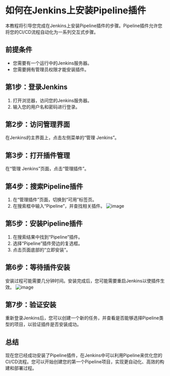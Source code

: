 # 如何在Jenkins上安装Pipeline插件

本教程将引导您完成在Jenkins上安装Pipeline插件的步骤。Pipeline插件允许您将您的CI/CD流程自动化为一系列交互式步骤。

## 前提条件

- 您需要有一个运行中的Jenkins服务器。
- 您需要拥有管理员权限才能安装插件。

## 第1步：登录Jenkins

1. 打开浏览器，访问您的Jenkins服务器。
2. 输入您的用户名和密码进行登录。

## 第2步：访问管理界面

在Jenkins的主界面上，点击左侧菜单的“管理 Jenkins”。

## 第3步：打开插件管理

在“管理 Jenkins”页面，点击“管理插件”。

## 第4步：搜索Pipeline插件

1. 在“管理插件”页面，切换到“可用”标签页。
2. 在搜索框中输入“Pipeline”，并查找相关插件。
![image](https://github.com/R2vix/Raven.github.io/assets/162585942/74545a7d-e732-41cc-aefe-5ac9a51b7e44)

## 第5步：安装Pipeline插件

1. 在搜索结果中找到“Pipeline”插件。
2. 选择“Pipeline”插件旁边的复选框。
3. 点击页面底部的“立即安装”。

## 第6步：等待插件安装

安装过程可能需要几分钟时间。安装完成后，您可能需要重启Jenkins以使插件生效。
![image](https://github.com/R2vix/Raven.github.io/assets/162585942/ad5bb040-6452-411d-9866-62a0a5510670)

## 第7步：验证安装

重新登录Jenkins后，您可以创建一个新的任务，并查看是否能够选择Pipeline类型的项目，以验证插件是否安装成功。

## 总结

现在您已经成功安装了Pipeline插件，在Jenkins中可以利用Pipeline来优化您的CI/CD流程。您可以开始创建您的第一个Pipeline项目，实现更自动化、高效的构建和部署过程。
